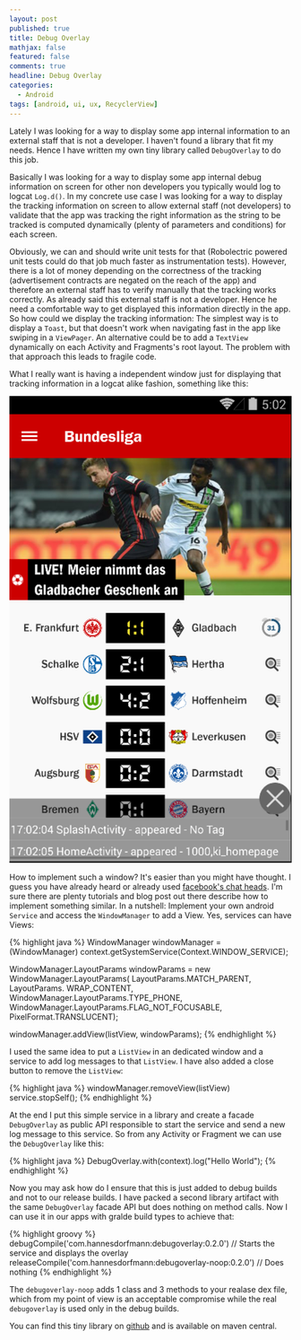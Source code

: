 ```yaml
---
layout: post
published: true
title: Debug Overlay
mathjax: false
featured: false
comments: true
headline: Debug Overlay
categories:
  - Android
tags: [android, ui, ux, RecyclerView]
---
```


Lately I was looking for a way to display some app internal information to an external staff  that is not a developer. I haven't found a library that fit my needs. Hence I have written my own tiny library called `DebugOverlay` to do this job.

Basically I was looking for a way to display some app internal debug information on screen for other non developers you typically would log to logcat `Log.d()`. In my concrete use case I was looking for a way to display the tracking information on screen to allow external staff (not developers) to validate that the app was tracking the right information as the string to be tracked is computed dynamically (plenty of parameters and conditions) for each screen.

Obviously, we can and should write unit tests for that (Robolectric powered unit tests could do that job much faster as instrumentation tests). However, there is a lot of money depending on the correctness of the tracking (advertisement contracts are negated on the reach of the app) and therefore an external staff has to verify manually that the tracking works correctly. As already said this external staff is not a developer. Hence he need a comfortable way to get displayed this information directly in the app. So how could we display the tracking information: The simplest way is to display a `Toast`, but that doesn't work when navigating fast in the app like swiping in a `ViewPager`. An alternative could be to add a `TextView` dynamically on each Activity and Fragments's root layout. The problem with that approach this leads to fragile code.

What I really want is having a independent window just for displaying that tracking information in a logcat alike fashion, something like this:

![Debug Overlay](/images/debugoverlay.png)

 How to implement such a window? It's easier than you might have thought. I guess you have already heard or already used [facebook's chat heads](https://www.facebook.com/help/android-app/101495056700254?rdrhc). I'm sure there are plenty tutorials and blog post out there describe how to implement something similar. In a nutshell: Implement your own android `Service` and access the `WindowManager` to add a View. Yes, services can have Views:

{% highlight java %}
WindowManager windowManager = (WindowManager) context.getSystemService(Context.WINDOW_SERVICE);

WindowManager.LayoutParams windowParams = new WindowManager.LayoutParams(
     LayoutParams.MATCH_PARENT, LayoutParams. WRAP_CONTENT,
            WindowManager.LayoutParams.TYPE_PHONE,
            WindowManager.LayoutParams.FLAG_NOT_FOCUSABLE,
            PixelFormat.TRANSLUCENT);

windowManager.addView(listView, windowParams);
{% endhighlight %}

I used the same idea to put a `ListView` in an dedicated window and a service to add log messages to that `ListView`. I have also added a close button to remove the `ListView`:

{% highlight java %}
windowManager.removeView(listView)
service.stopSelf();
{% endhighlight %}

At the end I put this simple service in a library and create a facade `DebugOverlay` as public API responsible to start the service and send a new log message to this service. So from any Activity or Fragment we can use the `DebugOverlay` like this:

{% highlight java %}
DebugOverlay.with(context).log("Hello World");
{% endhighlight %}

Now you may ask how do I ensure that this is just added to debug builds and not to our release builds. I have packed a second library artifact with the same `DebugOverlay` facade API but does nothing on method calls. Now I can use it in our apps with gralde build types to achieve that:

{% highlight groovy %}
debugCompile('com.hannesdorfmann:debugoverlay:0.2.0') // Starts the service and displays the overlay
releaseCompile('com.hannesdorfmann:debugoverlay-noop:0.2.0') // Does nothing
{% endhighlight %}

The `debugoverlay-noop` adds 1 class and 3 methods to your realase dex file, which from my point of view is an acceptable compromise while the real `debugoverlay` is used only in the debug builds.

You can find this tiny library on [github](https://github.com/sockeqwe/debugoverlay) and is available on maven central.
